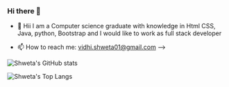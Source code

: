 ### Hi there 👋

- 🌱 Hii I am a Computer science graduate with knowledge in Html CSS, Java, python, Bootstrap and I would like to work as full stack developer


- 📫 How to reach me: vidhi.shweta01@gmail.com
-->

![Shweta's GitHub stats](https://github-readme-stats.vercel.app/api?username=vidhishweta01&show_icons=true&theme=dracula) 

![Shweta's Top Langs](https://github-readme-stats.vercel.app/api/top-langs/?username=vidhishweta01&theme=dracula) 
